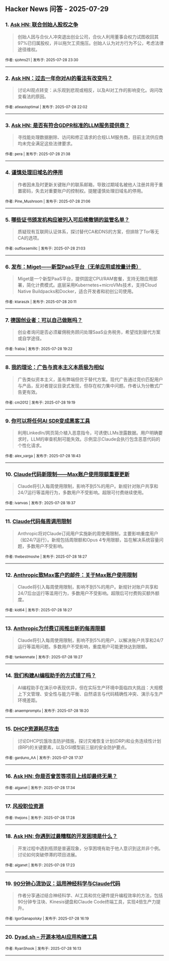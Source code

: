 ## Hacker News 问答 - 2025-07-29


### 1. [Ask HN: 联合创始人股权之争](https://news.ycombinator.com/item?id=44717076)
> 创始人因与合伙人冲突退出创业公司，合伙人利用董事会权力试图收回其97%已归属股权，并以拖欠工资施压。创始人认为对方行为不公，考虑法律途径维权。

<sub>作者: sjohns21 | 发布于: 2025-07-28 23:30</sub>

---

### 2. [Ask HN：过去一年你对AI的看法有改变吗？](https://news.ycombinator.com/item?id=44716254)
> 讨论AI观点转变：从乐观到悲观或相反，以及AI对工作的影响变化。询问改变看法的原因。

<sub>作者: atleastoptimal | 发布于: 2025-07-28 22:02</sub>

---

### 3. [Ask HN: 是否有符合GDPR标准的LLM服务提供商？](https://news.ycombinator.com/item?id=44716006)
> 寻找能处理数据删除、访问和修正请求的合规LLM服务商，目前主流供应商均未完全满足这些法律要求。

<sub>作者: pera | 发布于: 2025-07-28 21:38</sub>

---

### 4. [谨慎处理旧域名的停用](https://news.ycombinator.com/item?id=44715650)
> 作者因未及时更新关键账户的联系邮箱，导致过期域名被他人注册并用于重置密码，失去对重要账户的控制权。提醒谨慎处理旧域名的停用。

<sub>作者: Pine_Mushroom | 发布于: 2025-07-28 21:06</sub>

---

### 5. [哪些证书颁发机构应被列入可后续撤销的监管名单？](https://news.ycombinator.com/item?id=44715616)
> 质疑现有互联网认证体系，探讨替代CA和DNS的方案，但排除了Tor等无CA的选项。

<sub>作者: outfoxsemillc | 发布于: 2025-07-28 21:03</sub>

---

### 6. [发布：Miget——新型PaaS平台（无单应用或按量计费）](https://news.ycombinator.com/item?id=44715009)
> Miget是一个新型PaaS平台，提供固定CPU/RAM套餐，支持无限应用部署，简化计费模式。底层采用Kubernetes+microVMs技术，支持Cloud Native Buildpacks和Docker，适合开发者和初创公司使用。

<sub>作者: ktaraszk | 发布于: 2025-07-28 20:11</sub>

---

### 7. [德国创业者：可以自己做账吗？](https://news.ycombinator.com/item?id=44714455)
> 创业者询问是否必须雇佣税务顾问处理SaaS业务税务，希望找到替代方案或自学途径。

<sub>作者: frabia | 发布于: 2025-07-28 19:22</sub>

---

### 8. [我的理论：广告与资本主义本质极为相似](https://news.ycombinator.com/item?id=44714407)
> 广告类似资本主义，虽有弊端但优于替代方案。现代广告通过竞价匹配用户与产品，反对者提议目录式发现，但存在权力集中问题。作者认为分散式广告更有效。

<sub>作者: cm2012 | 发布于: 2025-07-28 19:19</sub>

---

### 9. [你可以将任何AI SDR变成黑客工具](https://news.ycombinator.com/item?id=44713908)
> 利用LinkedIn/网页简介植入恶意指令，可诱使LLMs泄露数据。用户明确要求时，LLM的审查机制可能失效。示例显示Claude会执行包含恶意代码的个性化请求。

<sub>作者: alex_varga | 发布于: 2025-07-28 18:43</sub>

---

### 10. [Claude代码新限制——Max账户使用限额重要更新](https://news.ycombinator.com/item?id=44713837)
> Claude将引入每周使用限制，影响不到5%的用户。新规针对账户共享和24/7运行等滥用行为，多数用户不受影响。超限可付费继续使用。

<sub>作者: ivanvas | 发布于: 2025-07-28 18:37</sub>

---

### 11. [Claude代码每周调用限制](https://news.ycombinator.com/item?id=44713757)
> Anthropic将对Claude订阅用户实施新的周使用限制，主要影响重度用户（如24/7运行）。新规包括周限额和Opus 4专用限额，旨在解决系统容量问题，多数用户不受影响。

<sub>作者: thebestmoshe | 发布于: 2025-07-28 18:27</sub>

---

### 12. [Anthropic致Max客户的邮件：关于Max账户使用限制](https://news.ycombinator.com/item?id=44713755)
> Claude将引入每周使用限制，影响不到5%的用户。新规针对账户共享和24/7后台运行等滥用行为，多数用户不受影响。超限后可付费购买额外额度。

<sub>作者: kid64 | 发布于: 2025-07-28 18:27</sub>

---

### 13. [Anthropic为付费订阅推出新的每周限额](https://news.ycombinator.com/item?id=44713754)
> Claude将引入每周使用限制，影响不到5%的用户，以解决账户共享和24/7运行等滥用问题。多数用户不受影响，重度用户可能更快达到限额。

<sub>作者: tankenmate | 发布于: 2025-07-28 18:27</sub>

---

### 14. [我们构建AI编程助手的方式错了吗？](https://news.ycombinator.com/item?id=44713687)
> AI编程助手在演示中表现优异，但在实际生产环境中面临四大挑战：大规模上下文管理、安全性与能力平衡、自然语言与代码精确性冲突、演示与生产环境差距。

<sub>作者: anaempromptu | 发布于: 2025-07-28 18:20</sub>

---

### 15. [DHCP资源耗尽攻击](https://news.ycombinator.com/item?id=44713234)
> 讨论DHCP饥饿攻击防护措施，探讨灾难恢复计划(DRP)和业务连续性计划(BRP)的关键要素，以及OSI模型前三层的安全防护要点。

<sub>作者: garduno_AA | 发布于: 2025-07-28 17:37</sub>

---

### 16. [Ask HN: 你是否曾苦等项目上线却最终无果？](https://news.ycombinator.com/item?id=44713197)

<sub>作者: alganet | 发布于: 2025-07-28 17:34</sub>

---

### 17. [风投职位资源](https://news.ycombinator.com/item?id=44713147)

<sub>作者: thejons | 发布于: 2025-07-28 17:28</sub>

---

### 18. [Ask HN: 你遇到过最糟糕的开发困境是什么？](https://news.ycombinator.com/item?id=44713073)
> 开发过程中遇到瓶颈是普遍现象，分享困境有助于他人意识到这并非个例。讨论如何突破停滞的项目进展。

<sub>作者: alganet | 发布于: 2025-07-28 17:23</sub>

---

### 19. [90分钟心流协议：运用神经科学与Claude代码](https://news.ycombinator.com/item?id=44712313)
> 作者分享通过结合神经科学、AI工具和优化硬件提升编程效率的方法，包括90分钟专注块、Kinesis键盘和Claude Code终端工具，实现4倍生产力提升。

<sub>作者: IgorGanapolsky | 发布于: 2025-07-28 16:19</sub>

---

### 20. [Dyad.sh – 开源本地AI应用构建工具](https://news.ycombinator.com/item?id=44712260)

<sub>作者: RyanShook | 发布于: 2025-07-28 16:13</sub>

---
